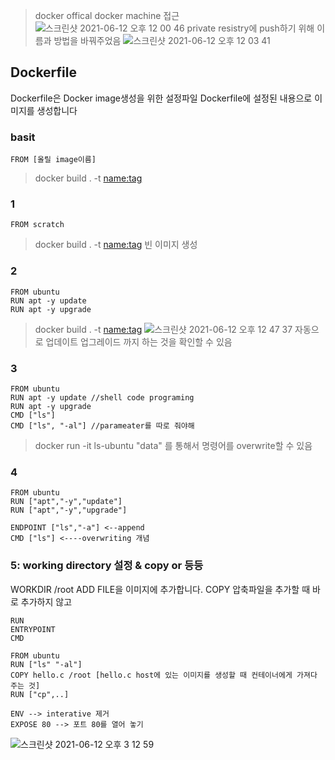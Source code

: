 > docker offical docker machine 접근
![스크린샷 2021-06-12 오후 12 00 46](https://user-images.githubusercontent.com/67637935/121763298-d29c4180-cb75-11eb-9ce0-bd956d26756f.png)
> private resistry에 push하기 위해 이름과 방법을 바꿔주었음
![스크린샷 2021-06-12 오후 12 03 41](https://user-images.githubusercontent.com/67637935/121763343-3b83b980-cb76-11eb-87c1-0d30e244537d.png)

## Dockerfile
Dockerfile은 Docker image생성을 위한 설정파일
Dockerfile에 설정된 내용으로 이미지를 생성합니다

### basit
```
FROM [올릴 image이름]
```
> docker build . -t <name:tag> 
### 1
```
FROM scratch
```
> docker build . -t <name:tag> 
> 빈 이미지 생성

### 2

```
FROM ubuntu
RUN apt -y update
RUN apt -y upgrade
```
> docker build . -t <name:tag> 
![스크린샷 2021-06-12 오후 12 47 37](https://user-images.githubusercontent.com/67637935/121764130-5f49fe00-cb7c-11eb-9dae-8f0470c56646.png)
자동으로 업데이트 업그레이드 까지 하는 것을 확인할 수 있음

### 3

```
FROM ubuntu
RUN apt -y update //shell code programing
RUN apt -y upgrade
CMD ["ls"]        
CMD ["ls", "-al"] //parameater를 따로 줘야해 
```
> docker run -it ls-ubuntu "data" 
를 통해서 명령어를 overwrite할 수 있음

### 4
```
FROM ubuntu
RUN ["apt","-y","update"]
RUN ["apt","-y","upgrade"]

ENDPOINT ["ls","-a"] <--append
CMD ["ls"] <----overwriting 개념
```

### 5: working directory 설정 & copy or 등등
WORKDIR /root
ADD FILE을 이미지에 추가합니다.
COPY 압축파일을 추가할 때 바로 추가하지 않고


```
RUN
ENTRYPOINT
CMD

FROM ubuntu
RUN ["ls" "-al"]
COPY hello.c /root [hello.c host에 있는 이미지를 생성할 때 컨테이너에게 가져다 주는 것]
RUN ["cp",..]

ENV --> interative 제거
EXPOSE 80 --> 포트 80를 열어 놓기
```

![스크린샷 2021-06-12 오후 3 12 59](https://user-images.githubusercontent.com/67637935/121767007-ad68fc80-cb90-11eb-84f7-efe915071887.png)


